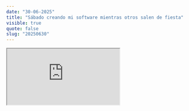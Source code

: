 ```yaml
---
date: "30-06-2025"
title: "Sábado creando mi software mientras otros salen de fiesta"
visible: true
quote: false
slug: "20250630"
---
```


<iframe src="https://www.youtube.com/embed/IpVVuHXiolw" allowfullscreen></iframe>